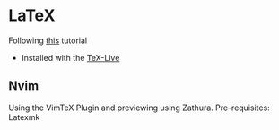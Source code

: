 # LaTeX

Following [this](https://jdhao.github.io/2019/03/26/nvim_latex_write_preview/) tutorial
- Installed with the [TeX-Live](https://www.tug.org/texlive)

## Nvim

Using the VimTeX Plugin and previewing using Zathura.
Pre-requisites: Latexmk 
